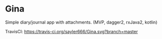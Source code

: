 # Gina
Simple diary/journal app with attachments. (MVP, dagger2, rxJava2, kotlin)

TravisCI:
https://travis-ci.org/sayler666/Gina.svg?branch=master
